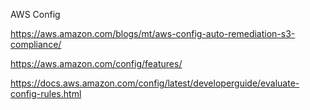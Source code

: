 AWS Config

https://aws.amazon.com/blogs/mt/aws-config-auto-remediation-s3-compliance/

https://aws.amazon.com/config/features/

https://docs.aws.amazon.com/config/latest/developerguide/evaluate-config-rules.html